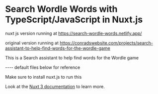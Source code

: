 # Search Wordle Words with TypeScript/JavaScript in Nuxt.js

nuxt js version running at https://search-wordle-words.netlify.app/

original version running at https://conradswebsite.com/projects/search-assistant-to-help-find-words-for-the-wordle-game

This is a Search assistant to help find words for the Wordle game

---- default files below for reference

Make sure to install nuxt.js to run this

Look at the [Nuxt 3 documentation](https://nuxt.com/docs/getting-started/introduction) to learn more.



